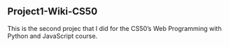 ## Project1-Wiki-CS50

This is the second projec that I did for the CS50’s Web Programming with Python and JavaScript course.
